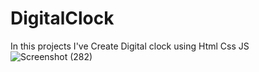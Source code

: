 # DigitalClock
In this projects I've Create Digital clock using Html Css JS
![Screenshot (282)](https://github.com/sagarchaurasia176/DigitalClock/assets/101509099/38b70a4e-281d-4d72-a1b1-261284225ffd)
